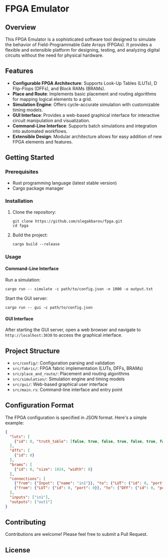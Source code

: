 # FPGA Emulator

## Overview

This FPGA Emulator is a sophisticated software tool designed to simulate the behavior of Field-Programmable Gate Arrays (FPGAs). It provides a flexible and extensible platform for designing, testing, and analyzing digital circuits without the need for physical hardware.

## Features

- **Configurable FPGA Architecture**: Supports Look-Up Tables (LUTs), D Flip-Flops (DFFs), and Block RAMs (BRAMs).
- **Place and Route**: Implements basic placement and routing algorithms for mapping logical elements to a grid.
- **Simulation Engine**: Offers cycle-accurate simulation with customizable timing models.
- **GUI Interface**: Provides a web-based graphical interface for interactive circuit manipulation and visualization.
- **Command-Line Interface**: Supports batch simulations and integration into automated workflows.
- **Extensible Design**: Modular architecture allows for easy addition of new FPGA elements and features.

## Getting Started

### Prerequisites

- Rust programming language (latest stable version)
- Cargo package manager

### Installation

1. Clone the repository:
   ```
   git clone https://github.com/olegakbarov/fpga.git
   cd fpga
   ```

2. Build the project:
   ```
   cargo build --release
   ```

### Usage

#### Command-Line Interface

Run a simulation:
```
cargo run -- simulate -c path/to/config.json -n 1000 -o output.txt
```

Start the GUI server:
```
cargo run -- gui -c path/to/config.json
```

#### GUI Interface

After starting the GUI server, open a web browser and navigate to `http://localhost:3030` to access the graphical interface.

## Project Structure

- `src/config/`: Configuration parsing and validation
- `src/fabric/`: FPGA fabric implementation (LUTs, DFFs, BRAMs)
- `src/place_and_route/`: Placement and routing algorithms
- `src/simulation/`: Simulation engine and timing models
- `src/gui/`: Web-based graphical user interface
- `src/main.rs`: Command-line interface and entry point

## Configuration Format

The FPGA configuration is specified in JSON format. Here's a simple example:

```json
{
  "luts": [
    {"id": 0, "truth_table": [false, true, false, true, false, true, false, true, false, true, false, true, false, true, false, true]}
  ],
  "dffs": [
    {"id": 0}
  ],
  "brams": [
    {"id": 0, "size": 1024, "width": 8}
  ],
  "connections": [
    {"from": {"Input": {"name": "in1"}}, "to": {"LUT": {"id": 0, "port": 0}}},
    {"from": {"LUT": {"id": 0, "port": 0}}, "to": {"DFF": {"id": 0, "port": "D"}}}
  ],
  "inputs": ["in1"],
  "outputs": ["out1"]
}
```

## Contributing

Contributions are welcome! Please feel free to submit a Pull Request.

## License

